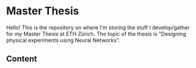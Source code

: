# Master Thesis

Hello! This is the repository on where I'm storing the stuff I develop/gather for my Master Thesis at ETH Zürich. The topic of the thesis is "Designing physical experiments using Neural Networks". 

## Content

